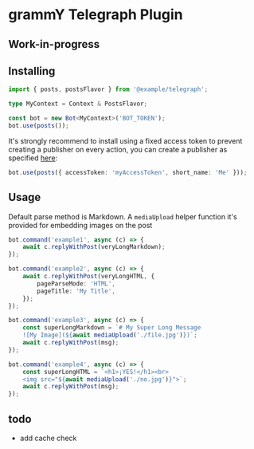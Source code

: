 # grammY Telegraph Plugin
## Work-in-progress

## Installing

```ts
import { posts, postsFlavor } from '@example/telegraph';

type MyContext = Context & PostsFlavor;

const bot = new Bot<MyContext>('BOT_TOKEN');
bot.use(posts());
```

It's strongly recommend to install using a fixed access token to prevent creating a publisher on every action, you can create a publisher as specified [here](https://telegra.ph/api#createAccount):

```ts
bot.use(posts({ accessToken: 'myAccessToken', short_name: 'Me' }));
```

## Usage

Default parse method is Markdown. A `mediaUpload` helper function it's provided for embedding images on the post

```ts
bot.command('example1', async (c) => {
    await c.replyWithPost(veryLongMarkdown);
});

bot.command('example2', async (c) => {
    await c.replyWithPost(veryLongHTML, {
        pageParseMode: 'HTML',
        pageTitle: 'My Title',
    });
});

bot.command('example3', async (c) => {
    const superLongMarkdown = `# My Super Long Message
    ![My Image](${await mediaUpload('./file.jpg')})`;
    await c.replyWithPost(msg);
});

bot.command('example4', async (c) => {
    const superLongHTML = `<h1>¡YES!</h1><br>
    <img src="${await mediaUpload('./no.jpg')}">`;
    await c.replyWithPost(msg);
});
```

## todo

- add cache check

